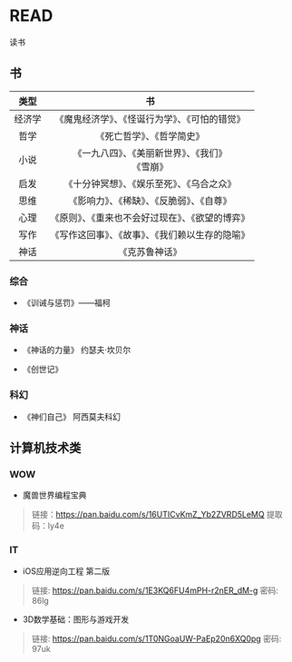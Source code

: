 # READ
读书


## 书

|类型|书|
|:-:|:-:|
|经济学|《魔鬼经济学》、《怪诞行为学》、《可怕的错觉》|
|哲学|《死亡哲学》、《哲学简史》|
|小说|《一九八四》、《美丽新世界》、《我们》<br>《雪崩》|
|启发|《十分钟冥想》、《娱乐至死》、《乌合之众》|
|思维|《影响力》、《稀缺》、《反脆弱》、《自尊》|
|心理|《原则》、《重来也不会好过现在》、《欲望的博弈》|
|写作|《写作这回事》、《故事》、《我们赖以生存的隐喻》|
|神话|《克苏鲁神话》|

### 综合

- 《训诫与惩罚》——福柯

### 神话

- 《神话的力量》 约瑟夫·坎贝尔

- 《创世记》

### 科幻

- 《神们自己》 阿西莫夫科幻


## 计算机技术类

### WOW

- 魔兽世界编程宝典

> 链接：https://pan.baidu.com/s/16UTICvKmZ_Yb2ZVRD5LeMQ 
提取码：ly4e 


### IT

- iOS应用逆向工程 第二版

> 链接: https://pan.baidu.com/s/1E3KQ6FU4mPH-r2nER_dM-g  密码: 86lg

- 3D数学基础：图形与游戏开发

> 链接: https://pan.baidu.com/s/1T0NGoaUW-PaEp20n6XQ0pg  密码: 97uk
